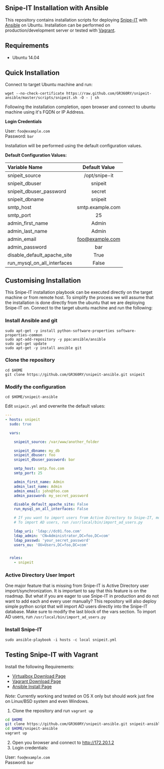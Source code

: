 Snipe-IT Installation with Ansible
----------------------------------
This repository contains installation scripts for deploying [Snipe-IT](http://snipeitapp.com/) with [Ansible](http://www.ansible.com) on Ubuntu. Installation can be performed on production/development server or tested with [Vagrant](http://www.vagrantup.com). 

## Requirements

* Ubuntu 14.04

## Quick Installation

Connect to target Ubuntu machine and run:

```
wget --no-check-certificate https://raw.github.com/GR360RY/snipeit-ansible/master/scripts/snipeit.sh -O - | sh
```

Following the installation completion, open browser and connect to ubuntu machine using it's FQDN or IP Address.

__Login Credentials__

User:      `foo@example.com`  
Password:  `bar`

Installation will be performed using the default configuration values.


__Default Configuration Values:__

| Variable Name                |   Default Value   | 
|:-----------------------------|:-----------------:|
|snipeit_source                |/opt/snipe-it      |
|snipeit_dbuser                |snipeit            |
|snipeit_dbuser_password       |secret             |
|snipeit_dbname                |snipeit            |
|smtp_host                     |smtp.example.com   |
|smtp_port                     |25                 |  
|admin_first_name              |Admin              |
|admin_last_name               |Admin              | 
|admin_email                   |foo@example.com    |
|admin_password                |bar                |
|disable_default_apache_site   |True               |
|run_mysql_on_all_interfaces   |False              |

## Customising Installation

This Snipe-IT installation playbook can be executed directly on the target machine or from remote host. To simplify the process we will assume that the installation is done directly from the ubuntu that we are deploying Snipe-IT on. Connect to the target ubuntu machine and run the following:

### Install Ansible and git
    sudo apt-get -y install python-software-properties software-properties-common
    sudo apt-add-repository -y ppa:ansible/ansible
    sudo apt-get update
    sudo apt-get -y install ansible git

### Clone the repository

    cd $HOME
    git clone https://github.com/GR360RY/snipeit-ansible.git snipeit

### Modify the configuration

    cd $HOME/snipeit-ansible

Edit `snipeit.yml` and overwrite the default values:

```yaml
---
- hosts: snipeit 
  sudo: true

  vars:

    snipeit_source: /var/www/another_folder

    snipeit_dbname: my_db
    snipeit_dbuser: foo
    snipeit_dbuser_password: bar

    smtp_host: smtp.foo.com
    smtp_port: 25

    admin_first_name: Admin
    admin_last_name: Admin
    admin_email: john@foo.com
    admin_password: my_secret_password

    disable_default_apache_site: False
    run_mysql_on_all_interfaces: False

    # If you want to import users from Active Directory to Snipe-IT, modify the below values.
    # To import AD users, run /usr/local/bin/import_ad_users.py

    ldap_uri: 'ldap://dc01.foo.com'
    ldap_admin: 'CN=Administrator,DC=foo,DC=com'
    ldap_passwd: 'your_secret_password'
    users_ou: 'OU=Users,DC=foo,DC=com'


  roles:
    - snipeit

```
### Active Directory User Import

One major feature that is missing from Snipe-IT is Active Directory user import/synchronization. It is important to say that this feature is on the roadmap. But what if you are eager to use Snipe-IT in production and do not want to add each and every user manually? This repository will also deploy simple python script that will import AD users directly into the Snipe-IT database.
Make sure to modify the last block of the vars section. To import AD users, run `/usr/local/bin/import_ad_users.py`

### Install Snipe-IT

    sudo ansible-playbook -i hosts -c local snipeit.yml

## Testing Snipe-IT with Vagrant

Install the following Requirements:

* [Virtualbox Download Page](https://www.virtualbox.org/wiki/Downloads)
* [Vagrant Download Page](https://www.vagrantup.com/downloads)
* [Ansible Install Page](http://docs.ansible.com/intro_installation.html)

_Note:_ Currently working and tested on OS X only but should work just fine on Linux/BSD system and even Windows.

1. Clone the repository and run `vagrant up`

```bash
cd $HOME
git clone https://github.com/GR360RY/snipeit-ansible.git snipeit-ansible
cd $HOME/snipeit-ansible
vagrant up
```

2. Open you browser and connect to http://172.20.1.2
3. Login credentials:

User:      `foo@example.com`  
Password:  `bar`
